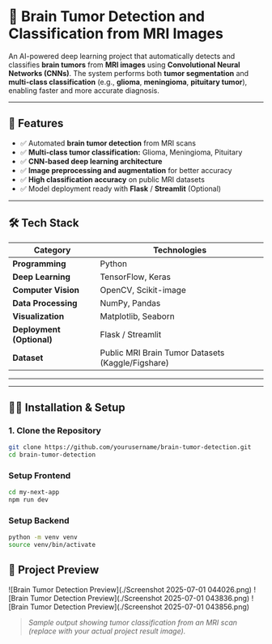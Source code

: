 # 🧠 Brain Tumor Detection and Classification from MRI Images

An AI-powered deep learning project that automatically detects and classifies **brain tumors** from **MRI images** using **Convolutional Neural Networks (CNNs)**. The system performs both **tumor segmentation** and **multi-class classification** (e.g., **glioma**, **meningioma**, **pituitary tumor**), enabling faster and more accurate diagnosis.

---

## 🚀 Features

- ✅ Automated **brain tumor detection** from MRI scans
- ✅ **Multi-class tumor classification:** Glioma, Meningioma, Pituitary
- ✅ **CNN-based deep learning architecture**
- ✅ **Image preprocessing and augmentation** for better accuracy
- ✅ **High classification accuracy** on public MRI datasets
- ✅ Model deployment ready with **Flask** / **Streamlit** (Optional)

---

## 🛠️ Tech Stack

| Category            | Technologies                                      |
|-------------------- |-------------------------------------------------- |
| **Programming**      | Python                                            |
| **Deep Learning**    | TensorFlow, Keras                                 |
| **Computer Vision**  | OpenCV, Scikit-image                              |
| **Data Processing**  | NumPy, Pandas                                     |
| **Visualization**    | Matplotlib, Seaborn                               |
| **Deployment (Optional)** | Flask / Streamlit                         |
| **Dataset**          | Public MRI Brain Tumor Datasets (Kaggle/Figshare) |

---

---

## 🧑‍💻 Installation & Setup

### 1. Clone the Repository

```bash
git clone https://github.com/yourusername/brain-tumor-detection.git
cd brain-tumor-detection
```
### Setup Frontend

```bash
cd my-next-app
npm run dev
```
### Setup Backend

```bash
python -m venv venv
source venv/bin/activate
```
## 📸 Project Preview

![Brain Tumor Detection Preview](./Screenshot 2025-07-01 044026.png)
![Brain Tumor Detection Preview](./Screenshot 2025-07-01 043836.png)
![Brain Tumor Detection Preview](./Screenshot 2025-07-01 043856.png)


> _Sample output showing tumor classification from an MRI scan (replace with your actual project result image)._

